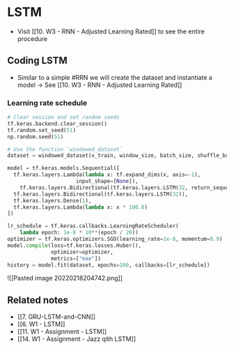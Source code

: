 ---
---

# LSTM

- Visit [[10. W3 - RNN - Adjusted Learning Rated]] to see the entire procedure

## Coding LSTM
- Similar to a simple #RRN we will create the dataset and instantiate a model -> See [[10. W3 - RNN - Adjusted Learning Rated]]

### Learning rate schedule

```python
# Clear session and set random seeds
tf.keras.backend.clear_session()
tf.random.set_seed(51)
np.random.seed(51)

# Use the function `windowed_dataset`
dataset = windowed_dataset(x_train, window_size, batch_size, shuffle_buffer_size)

model = tf.keras.models.Sequential([
  tf.keras.layers.Lambda(lambda x: tf.expand_dims(x, axis=-1),
                      input_shape=[None]),
    tf.keras.layers.Bidirectional(tf.keras.layers.LSTM(32, return_sequences=True)),
  tf.keras.layers.Bidirectional(tf.keras.layers.LSTM(32)),
  tf.keras.layers.Dense(1),
  tf.keras.layers.Lambda(lambda x: x * 100.0)
])

lr_schedule = tf.keras.callbacks.LearningRateScheduler(
    lambda epoch: 1e-8 * 10**(epoch / 20))
optimizer = tf.keras.optimizers.SGD(learning_rate=1e-8, momentum=0.9)
model.compile(loss=tf.keras.losses.Huber(),
              optimizer=optimizer,
              metrics=["mae"])
history = model.fit(dataset, epochs=100, callbacks=[lr_schedule])
```

![[Pasted image 20220218204742.png]]




## Related notes
- [[7. GRU-LSTM-and-CNN]]
- [[6. W1 - LSTM]]
- [[11. W1 - Assignment - LSTM]]
- [[14. W1 - Assignment - Jazz qith LSTM]]